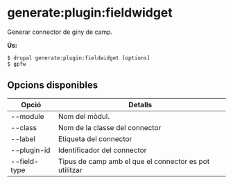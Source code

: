 # generate:plugin:fieldwidget
Generar connector de giny de camp.

**Ús:**
```
$ drupal generate:plugin:fieldwidget [options]
$ gpfw  
```

## Opcions disponibles
Opció | Detalls
-------|-------------
--module | Nom del mòdul.
--class | Nom de la classe del connector
--label | Etiqueta del connector
--plugin-id | Identificador del connector
--field-type | Tipus de camp amb el que el connector es pot utilitzar
